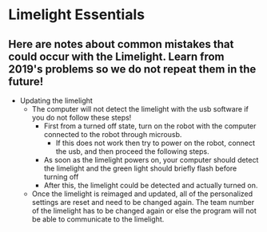 # Limelight Essentials
## Here are notes about common mistakes that could occur with the Limelight. Learn from 2019's problems so we do not repeat them in the future!

* Updating the limelight
  * The computer will not detect the limelight with the usb software if you do not follow these steps!
    * First from a turned off state, turn on the robot with the computer connected to the robot through microusb.
      * If this does not work then try to power on the robot, connect the usb, and then proceed the following steps.
    * As soon as the limelight powers on, your computer should detect the limelight and the green light should briefly flash before turning off
    * After this, the limelight could be detected and actually turned on.
  * Once the limelight is reimaged and updated, all of the personalized settings are reset and need to be changed again. The team number of the limelight has to be changed again or else the program will not be able to communicate to the limelight.

